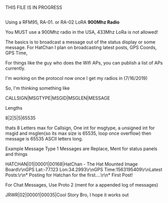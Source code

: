 THIS FILE IS IN PROGRESS
##

Using a RFM95, RA-01. or RA-02 LoRA <strong>900Mhz Radio</strong>

You MUST use a 900Mhz radio in the USA, 433Mhz LoRa is not allowed!

The basics is to broadcast a message out of the status display or some message. For HatChan I plan on broadcasting latest posts, GPS Coords, GPS Time, 

For things like the guy who does the Wifi APs, you can publish a list of APs currently.

I'm working on the protocol now once I get my radios in (7/16/2019)


So, I'm thinking something like

CALLSIGN|MSGTYPE|MSGID|MSGLEN|MESSAGE

Lengths

8|2|5|5|65535

thats 8 Letters max for Callsign, One int for msgtype, a unsigned int for msgid and msglen(so its max size is 65535, loop once overflow) then message is 65535 ASCII letters long.

Example Message
Type 1 Messages are Replace, Ment for status panels and things

HATCHAN|01|00001|00168|HatChan - The Hat Mounted Image Board\r\nGPS Lat:-77.123 Lon:34.2993\r\nGPS Time:1563195409\r\nLatest Posts:\r\n* Posting for Hatchan for the first....\r\n* First Post!

For Chat Messages, Use Proto 2 (ment for a appended log of messages)

JRWR|02|00001|00035|Cool Story Bro, I hope it works out
